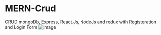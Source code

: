 # MERN-Crud
CRUD mongoDb, Express, React.Js, NodeJs and redux with Registeration and Login Form
![image](https://user-images.githubusercontent.com/64924159/158062174-6dacd226-8bd7-4b75-8613-66128a26ca23.png)
